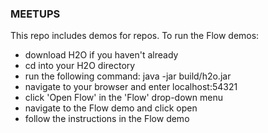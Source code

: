 ### MEETUPS

This repo includes demos for repos. To run the Flow demos:

* download H2O if you haven't already
* cd into your H2O directory
* run the following command: java -jar build/h2o.jar
* navigate to your browser and enter localhost:54321
* click 'Open Flow' in the 'Flow' drop-down menu
* navigate to the Flow demo and click open
* follow the instructions in the Flow demo